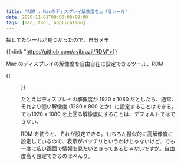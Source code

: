 ```yaml
---
title: "RDM : Macのディスプレイ解像度を上げるツール"
date: 2020-11-01T09:00:00+09:00
tags: [mac, tool, application]
---
```


探してたツールが見つかったので、自分メモ

{{<link "https://github.com/avibrazil/RDM">}}

Mac のディスプレイの解像度を自由自在に設定できるツール、RDM

{{<figure src="/images/2020/11/rdm.png" alt="RDM">}}

たとえばディスプレイの解像度が 1920 x 1080 だとしたら、通常、それより低い解像度 (1280 x 800 とか）に設定することはできる。でも1920 x 1080 を上回る解像度にすることは、デフォルトではできない。

RDM を使うと、それが設定できる。もちろん擬似的に高解像度に設定しているので、表示がバッチリというわけじゃないけど、でも一度に広い画面で情報を見たいときってあるじゃないですか。自由度高く設定できるのはべんり。

